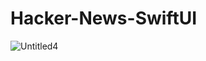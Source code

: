 # Hacker-News-SwiftUI
![Untitled4](https://user-images.githubusercontent.com/103190209/170320288-50b2bc16-50cf-4961-8dc6-2a9b54d52e39.gif)
